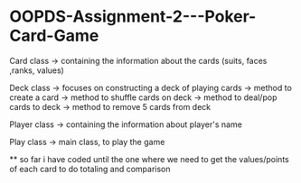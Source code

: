 # OOPDS-Assignment-2---Poker-Card-Game

Card class    -> containing the information about the cards (suits, faces ,ranks, values)

Deck class    -> focuses on constructing a deck of playing cards
              -> method to create a card
              -> method to shuffle cards on deck
              -> method to deal/pop cards to deck
              -> method to remove 5 cards from deck
              
Player class  -> containing the information about player's name

Play class    -> main class, to play the game

** so far i have coded until the one where we need to get the values/points of each card to do totaling and comparison  